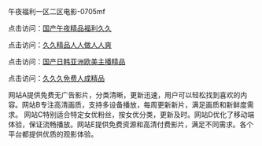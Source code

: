 午夜福利一区二区电影-0705mf

点击访问：<a href="https://tfda.pages.dev/">国产午夜精品福利久久</a>

点击访问：<a href="https://bsdf-5f5.pages.dev/">久久精品人人做人人爽</a>

点击访问：<a href="https://cfad.pages.dev/">国产日韩亚洲欧美主播精品</a>

点击访问：<a href="https://gfd-5xg.pages.dev/">久久久免费人成精品</a>

网站A提供免费无广告影片，分类清晰，更新迅速，用户可以轻松找到喜欢的内容。网站B专注高清画质，支持多设备播放，每周更新新片，满足画质和新鲜度需求。
网站C特别适合特定女优粉丝，按女优分类，更新及时。网站D优化了移动端体验，保证流畅播放。网站E提供免费资源和高清付费影片，满足不同需求。各个平台都提供优质的观影体验。

<span style="display:none;">[Canonical link](）</span>
